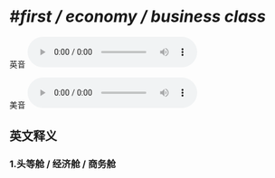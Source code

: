 # ***\#first / economy / business class*** 
英音
<audio src="./media/first  economy  business class1_AAC.aac" controls="controls"></audio>

美音
<audio src="./media/first economy  business class2_AAC.aac" controls="controls"></audio>



  

英文释义
---
### 1.**头等舱 / 经济舱 / 商务舱**  


